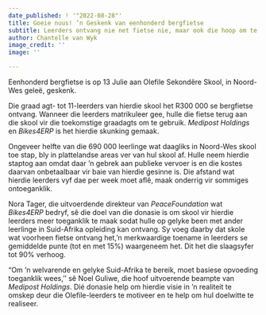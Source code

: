 ```yaml
---
date_published: ! '"2022-08-28"'
title: Goeie nuus! ’n Geskenk van eenhonderd bergfietse
subtitle: Leerders ontvang nie net fietse nie, maar ook die hoop om te matrikuleer
author: Chantelle van Wyk
image_credit: ''
image: ''

---
```

Eenhonderd bergfietse is op 13 Julie aan Olefile Sekondêre Skool, in Noord-Wes geleё, geskenk.

Die graad agt- tot 11-leerders van hierdie skool het R300 000 se bergfietse ontvang. Wanneer die leerders matrikuleer gee, hulle die fietse terug aan die skool vir die toekomstige graadagts om te gebruik. _Medipost Holdings_ en _Bikes4ERP_ is het hierdie skunking gemaak.

Ongeveer helfte van die 690 000 leerlinge wat daagliks in Noord-Wes skool toe stap, bly in plattelandse areas ver van hul skool af. Hulle neem hierdie staptog aan omdat daar ’n gebrek aan publieke vervoer is en die kostes daarvan onbetaalbaar vir baie van hierdie gesinne is. Die afstand wat hierdie leerders vyf dae per week moet aflê, maak onderrig vir sommiges ontoeganklik.

Nora Tager, die uitvoerdende direkteur van _PeaceFoundation_ wat _Bikes4ERP_ bedryf, sê die doel van die donasie is om skool vir hierdie leerders meer toeganklik te maak sodat hulle op gelyke been met ander leerlinge in Suid-Afrika opleiding kan ontvang. Sy voeg daarby dat skole wat voorheen fietse ontvang het,’n merkwaardige toename in leerders se gemiddelde punte (tot en met 15%) waargeneem het. Dit het die slaagsyfer tot 90% verhoog.

“Om ’n welvarende en gelyke Suid-Afrika te bereik, moet basiese opvoeding toeganklik wees,’’ sê Noel Guliwe, die hoof uitvoerende beampte van _Medipost Holdings_. Dié donasie help om hierdie visie in ’n realiteit te omskep deur die Olefile-leerders te motiveer en te help om hul doelwitte te realiseer.